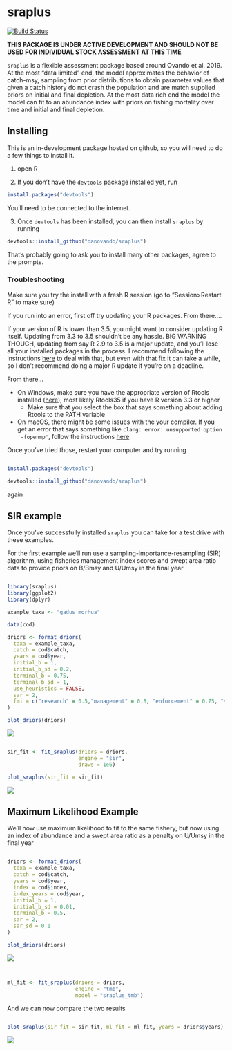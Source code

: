 
# sraplus

[![Build
Status](https://travis-ci.org/DanOvando/sraplus.svg?branch=master)](https://travis-ci.org/DanOvando/sraplus)
<!-- README.md is generated from README.Rmd. Please edit that file -->

**THIS PACKAGE IS UNDER ACTIVE DEVELOPMENT AND SHOULD NOT BE USED FOR
INDIVIDUAL STOCK ASSESSMENT AT THIS TIME**

`sraplus` is a flexible assessment package based around Ovando et
al. 2019. At the most “data limited” end, the model approximates the
behavior of catch-msy, sampling from prior distributions to obtain
parameter values that given a catch history do not crash the population
and are match supplied priors on initial and final depletion. At the
most data rich end the model the model can fit to an abundance index
with priors on fishing mortality over time and initial and final
depletion.

## Installing

This is an in-development package hosted on github, so you will need to
do a few things to install it.

1.  open R

2.  If you don’t have the `devtools` package installed yet, run

<!-- end list -->

``` r
install.packages("devtools")
```

You’ll need to be connected to the internet.

3.  Once `devtools` has been installed, you can then install `sraplus`
    by running

<!-- end list -->

``` r
devtools::install_github("danovando/sraplus")
```

That’s probably going to ask you to install many other packages, agree
to the prompts.

### Troubleshooting

Make sure you try the install with a fresh R session (go to
“Session\>Restart R” to make sure)

If you run into an error, first off try updating your R packages. From
there….

If your version of R is lower than 3.5, you might want to consider
updating R itself. Updating from 3.3 to 3.5 shouldn’t be any hassle. BIG
WARNING THOUGH, updating from say R 2.9 to 3.5 is a major update, and
you’ll lose all your installed packages in the process. I recommend
following the instructions
[here](https://www.datascienceriot.com/r/upgrade-R-packages/) to deal
with that, but even with that fix it can take a while, so I don’t
recommend doing a major R update if you’re on a deadline.

From there…

  - On Windows, make sure you have the appropriate version of Rtools
    installed ([here](https://cran.r-project.org/bin/windows/Rtools/)),
    most likely Rtools35 if you have R version 3.3 or higher
      - Make sure that you select the box that says something about
        adding Rtools to the PATH variable
  - On macOS, there might be some issues with the your compiler. If you
    get an error that says something like `clang: error: unsupported
    option '-fopenmp'`, follow the instructions
    [here](https://thecoatlessprofessor.com/programming/r-compiler-tools-for-rcpp-on-macos/)

Once you’ve tried those, restart your computer and try running

``` r

install.packages("devtools")

devtools::install_github("danovando/sraplus")
```

again

## SIR example

Once you’ve successfully installed `sraplus` you can take for a test
drive with these examples.

For the first example we’ll run use a sampling-importance-resampling
(SIR) algorithm, using fisheries management index scores and swept area
ratio data to provide priors on B/Bmsy and U/Umsy in the final year

``` r

library(sraplus)
library(ggplot2)
library(dplyr)

example_taxa <- "gadus morhua"

data(cod)

driors <- format_driors(
  taxa = example_taxa,
  catch = cod$catch,
  years = cod$year,
  initial_b = 1,
  initial_b_sd = 0.2,
  terminal_b = 0.75,
  terminal_b_sd = 1,
  use_heuristics = FALSE,
  sar = 2,
  fmi = c("research" = 0.5,"management" = 0.8, "enforcement" = 0.75, "socioeconomics" = .67),
)

plot_driors(driors)
```

![](README_files/figure-gfm/unnamed-chunk-5-1.svg)<!-- -->

``` r

sir_fit <- fit_sraplus(driors = driors,
                       engine = "sir",
                       draws = 1e6)

plot_sraplus(sir_fit = sir_fit)
```

![](README_files/figure-gfm/unnamed-chunk-5-2.svg)<!-- -->

## Maximum Likelihood Example

We’ll now use maximum likelihood to fit to the same fishery, but now
using an index of abundance and a swept area ratio as a penalty on
U/Umsy in the final year

``` r

driors <- format_driors(
  taxa = example_taxa,
  catch = cod$catch,
  years = cod$year,
  index = cod$index,
  index_years = cod$year,
  initial_b = 1,
  initial_b_sd = 0.01,
  terminal_b = 0.5,
  sar = 2,
  sar_sd = 0.1
)

plot_driors(driors)
```

![](README_files/figure-gfm/unnamed-chunk-6-1.svg)<!-- -->

``` r


ml_fit <- fit_sraplus(driors = driors,
                      engine = "tmb",
                      model = "sraplus_tmb")
```

And we can now compare the two results

``` r

plot_sraplus(sir_fit = sir_fit, ml_fit = ml_fit, years = driors$years)
```

![](README_files/figure-gfm/unnamed-chunk-7-1.svg)<!-- -->
